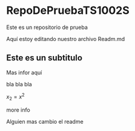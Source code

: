 # RepoDePruebaTS1002S
Este es un repositorio de prueba

Aquí estoy editando nuestro archivo Readm.md


## Este es un subtitulo
Mas infor aquí

bla bla bla

$x_2 = x^2$

more info

Alguien mas cambio el readme
